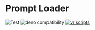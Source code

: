 # Prompt Loader

![Test](https://github.com/ai-art-club/prompt_loader/actions/workflows/test.yml/badge.svg)
![deno compatibility](https://shield.deno.dev/deno/^1.27)
[![vr scripts](https://badges.velociraptor.run/flat.svg)](https://velociraptor.run)

